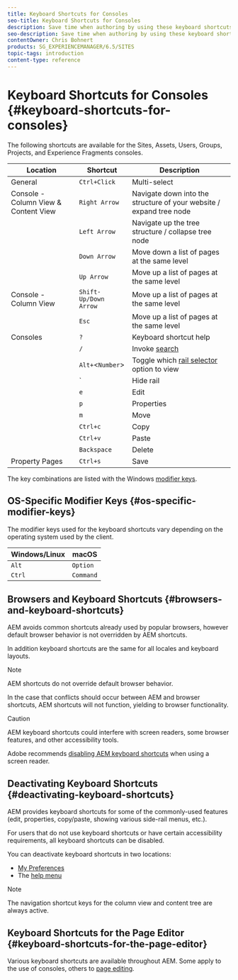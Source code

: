 ```yaml
---
title: Keyboard Shortcuts for Consoles
seo-title: Keyboard Shortcuts for Consoles
description: Save time when authoring by using these keyboard shortcuts
seo-description: Save time when authoring by using these keyboard shortcuts
contentOwner: Chris Bohnert
products: SG_EXPERIENCEMANAGER/6.5/SITES
topic-tags: introduction
content-type: reference
---
```


# Keyboard Shortcuts for Consoles {#keyboard-shortcuts-for-consoles}

The following shortcuts are available for the Sites, Assets, Users, Groups, Projects, and Experience Fragments consoles.

|Location|Shortcut|Description|
|---|---|---|
|General|`Ctrl+Click`|Multi-select|
|Console - Column View & Content View|`Right Arrow`|Navigate down into the structure of your website / expand tree node|
||`Left Arrow`|Navigate up the tree structure / collapse tree node|
||`Down Arrow`|Move down a list of pages at the same level|
||`Up Arrow`|Move up a list of pages at the same level|
|Console - Column View|`Shift-Up/Down Arrow`|Move up a list of pages at the same level|
||`Esc`|Move up a list of pages at the same level|
|Consoles|`?`|Keyboard shortcut help|
||`/`|Invoke [search](/help/sites-cloud/authoring/getting-started/search.md)|
||`Alt+`&lt;`Number`&gt;|Toggle which [rail selector](/help/sites-cloud/authoring/getting-started/basic-handling.md#rail-selector) option to view|
||&#96;|Hide rail|
||`e`|Edit|
||`p`|Properties|
||`m`|Move|
||`Ctrl+c`|Copy|
||`Ctrl+v`|Paste|
||`Backspace`|Delete|
|Property Pages|`Ctrl+s`|Save|

The key combinations are listed with the Windows [modifier keys](#os-specific-modifier-keys).

## OS-Specific Modifier Keys {#os-specific-modifier-keys}

The modifier keys used for the keyboard shortcuts vary depending on the operating system used by the client.

|Windows/Linux|macOS|
|---|---|
|`Alt`|`Option`|
|`Ctrl`|`Command`|

## Browsers and Keyboard Shortcuts {#browsers-and-keyboard-shortcuts}

AEM avoids common shortcuts already used by popular browsers, however default browser behavior is not overridden by AEM shortcuts.

In addition keyboard shortcuts are the same for all locales and keyboard layouts.

>[!NOTE]
>
>AEM shortcuts do not override default browser behavior.
>
>In the case that conflicts should occur between AEM and browser shortcuts, AEM shortcuts will not function, yielding to browser functionality.

>[!CAUTION]
>
>AEM keyboard shortcuts could interfere with screen readers, some browser features, and other accessibility tools.
>
>Adobe recommends [disabling AEM keyboard shortcuts](#deactivating-keyboard-shortcuts) when using a screen reader.

## Deactivating Keyboard Shortcuts {#deactivating-keyboard-shortcuts}

AEM provides keyboard shortcuts for some of the commonly-used features (edit, properties, copy/paste, showing various side-rail menus, etc.).

For users that do not use keyboard shortcuts or have certain accessibility requirements, all keyboard shortcuts can be disabled.

You can deactivate keyboard shortcuts in two locations:

* [My Preferences](/help/sites-cloud/authoring/getting-started/account-environment.md#my-preferences)
* The [help menu](/help/sites-cloud/authoring/getting-started/basic-handling.md#accessing-help)

>[!NOTE]
>
>The navigation shortcut keys for the column view and content tree are always active.

## Keyboard Shortcuts for the Page Editor {#keyboard-shortcuts-for-the-page-editor}

Various keyboard shortcuts are available throughout AEM. Some apply to the use of consoles, others to [page editing](/help/sites-cloud/authoring/fundamentals/keyboard-shortcuts.md).
